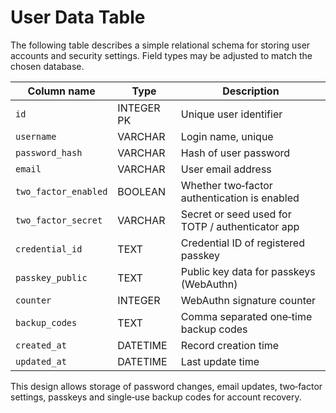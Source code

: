 # User Data Table

The following table describes a simple relational schema for storing user accounts and security settings. Field types may be adjusted to match the chosen database.

| Column name         | Type          | Description                                      |
|---------------------|---------------|--------------------------------------------------|
| `id`                | INTEGER PK    | Unique user identifier                           |
| `username`          | VARCHAR       | Login name, unique                               |
| `password_hash`     | VARCHAR       | Hash of user password                            |
| `email`             | VARCHAR       | User email address                               |
| `two_factor_enabled`| BOOLEAN       | Whether two‑factor authentication is enabled     |
| `two_factor_secret` | VARCHAR       | Secret or seed used for TOTP / authenticator app |
| `credential_id`     | TEXT          | Credential ID of registered passkey |
| `passkey_public`    | TEXT          | Public key data for passkeys (WebAuthn) |
| `counter`           | INTEGER       | WebAuthn signature counter |
| `backup_codes`      | TEXT          | Comma separated one‑time backup codes            |
| `created_at`        | DATETIME      | Record creation time                             |
| `updated_at`        | DATETIME      | Last update time                                 |

This design allows storage of password changes, email updates, two‑factor settings, passkeys and single‑use backup codes for account recovery.
